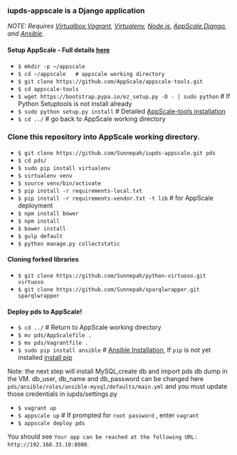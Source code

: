 ### iupds-appscale is a Django application

*NOTE: Requires [Virtualbox](https://www.virtualbox.org/),[Vagrant](https://www.vagrantup.com/docs/installation/index.html), [Virtualenv](http://virtualenv.readthedocs.org/en/latest/), [Node.js](http://nodejs.org/), [AppScale](https://github.com/AppScale/appscale/wiki/AppScale-on-VirtualBox),[Django](https://www.djangoproject.com/), and [Ansible](http://docs.ansible.com/ansible/intro_installation.html#installation).*

#### Setup AppScale - Full details [here](https://github.com/AppScale/appscale/wiki/AppScale-on-VirtualBox)
* `$ mkdir -p ~/appscale`
* `$ cd ~/appscale   # appscale working directory`
* `$ git clone https://github.com/AppScale/appscale-tools.git`
* `$ cd appscale-tools`
* `$ wget https://bootstrap.pypa.io/ez_setup.py -O - | sudo python` # If Python Setuptools is not install already
* `$ sudo python setup.py install`  # Detailed [AppScale-tools installation](https://github.com/AppScale/appscale-tools/wiki/Installing-the-AppScale-Tools)
* `$ cd ../`    # go back to AppScale working directory
 
### Clone this repository into AppScale working directory.
* `$ git clone https://github.com/Sunnepah/iupds-appscale.git pds`
* `$ cd pds/`
* `$ sudo pip install virtualenv` 
* `$ virtualenv venv` 
* `$ source venv/bin/activate`
* `$ pip install -r requirements-local.txt`
* `$ pip install -r requirements-vendor.txt -t lib` # for AppScale deployment
* `$ npm install bower`
* `$ npm install`
* `$ bower install`
* `$ gulp default`
* `$ python manage.py collectstatic`

#### Cloning forked libraries
* `$ git clone https://github.com/Sunnepah/python-virtuoso.git virtuoso`
* `$ git clone https://github.com/Sunnepah/sparqlwrapper.git sparqlwrapper`

#### Deploy pds to AppScale!
* `$ cd ../`    # Return to AppScale working directory
* `$ mv pds/AppScalefile .`
* `$ mv pds/Vagrantfile .`
* `$ sudo pip install ansible` # [Ansible Installation](http://docs.ansible.com/ansible/intro_installation.html#installation), If `pip` is not yet installed [install pip](https://pip.pypa.io/en/stable/installing/)

Note: the next step will install MySQL,create db and import pds db dump in the VM. 
db_user, db_name and db_password can be changed here `pds/ansible/roles/ansible-mysql/defaults/main.yml` and you must update those credentials in iupds/settings.py

* `$ vagrant up`
* `$ appscale up`       # If prompted for `root password` , enter `vagrant`
* `$ appscale deploy pds`

You should see `Your app can be reached at the following URL: http://192.168.33.10:8080`.
